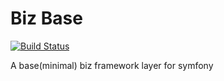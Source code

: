Biz Base
=========

[![Build Status](https://travis-ci.org/benzuo-stock/biz-base.svg?branch=master)](https://travis-ci.org/benzuo-stock/biz-base)

A base(minimal) biz framework layer for symfony
